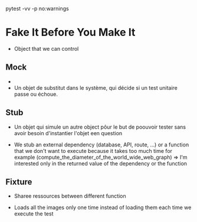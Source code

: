 pytest -vv -p no:warnings

# Fake It Before You Make It
* Object that we can control

## Mock
* 
* Un objet de substitut dans le système, qui décide si un test unitaire passe ou échoue.

## Stub
* Un objet qui simule un autre object pôur le but de poouvoir tester sans avoir besoin d'instantier
l'objet een question
 
* We stub an external dependency (database, API, route, …) or a function that we don't want to execute
because it takes too much time for example (compute_the_diameter_of_the_world_wide_web_graph)
=> I'm interested only in the returned value of the dependency or the function


## Fixture
* Sharee ressources between different function
- Loads all the images only one time instead of loading them each time we execute the test